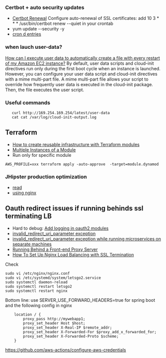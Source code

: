 ### Certbot + auto security updates

* [Certbot Renewal](https://www.jhipster.tech/production/) Configure auto-renewal of SSL certificates: add 10 3 * * * /usr/bin/certbot renew --quiet in your crontab
*  yum update --security -y
* [cron d entries](https://stackoverflow.com/questions/878600/how-to-create-a-cron-job-using-bash-automatically-without-the-interactive-editor)
### when lauch user-data?
[How can I execute user data to automatically create a file with every restart of my Amazon EC2 instance?](https://aws.amazon.com/de/premiumsupport/knowledge-center/execute-user-data-ec2/)
By default, user data scripts and cloud-init directives run only during the first boot cycle when an instance is launched. However, you can configure your user data script and cloud-init directives with a mime multi-part file. A mime multi-part file allows your script to override how frequently user data is executed in the cloud-init package. Then, the file executes the user script.

### Useful commands
```
   curl http://169.254.169.254/latest/user-data
   cat cat /var/log/cloud-init-output.log
```

## Terraform

* [How to create reusable infrastructure with Terraform modules](https://blog.gruntwork.io/how-to-create-reusable-infrastructure-with-terraform-modules-25526d65f73d)
* [Multiple Instances of a Module](https://www.terraform.io/docs/configuration/modules.html#multiple-instances-of-a-module)
* Run only for specific module 
```
AWS_PROFILE=xxx terraform apply -auto-approve  -target=module.dynamod
```

### JHipster production optimization

* [read](https://www.jhipster.tech/production/)
* [using nginx](https://www.jhipster.tech/separating-front-end-and-api/)

## Oauth redirect issues if running behinds ssl terminating LB
* Hard to debug: [Add logging in oauth2 modules](https://github.com/spring-projects/spring-security/issues/5262)
* [invalid_redirect_uri_parameter exception](https://github.com/spring-projects/spring-security-oauth/issues/1344)
* [invalid_redirect_uri_parameter exception while running microservices on separate machines](https://github.com/spring-projects/spring-security/issues/5270)
* [Running Behind a Front-end Proxy Server](https://docs.spring.io/spring-boot/docs/2.0.2.RELEASE/reference/htmlsingle/#howto-use-tomcat-behind-a-proxy-server)
* [How To Set Up Nginx Load Balancing with SSL Termination](https://www.digitalocean.com/community/tutorials/how-to-set-up-nginx-load-balancing-with-ssl-termination)

Check 
```
sudo vi /etc/nginx/nginx.conf
sudo vi /etc/systemd/system/letsgo2.service
sudo systemctl daemon-reload
sudo systemctl restart letsgo2
sudo systemctl restart nginx
```

Bottom line: use SERVER_USE_FORWARD_HEADERS=true for spring boot and the following config in nginx
```
    location / {
        proxy_pass http://mywebapp1;
        proxy_set_header Host $host;
        proxy_set_header X-Real-IP $remote_addr;
        proxy_set_header X-Forwarded-For $proxy_add_x_forwarded_for;
        proxy_set_header X-Forwarded-Proto $scheme;
    }
```
https://github.com/aws-actions/configure-aws-credentials
